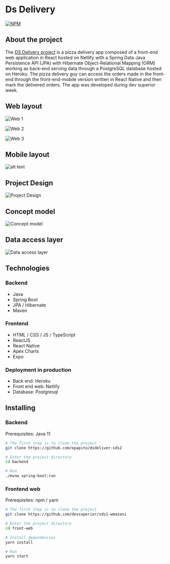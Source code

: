 # Ds Delivery

[![NPM](https://img.shields.io/npm/l/react)](https://github.com/opapito/dsdeliver-sds2/blob/main/LICENSE)

## About the project

The [DS Delivery project](https://sds2-opapito.netlify.app/ "DsDelivery") is a pizza delivery app composed of a front-end web application in React hosted on Netlify with a Spring Data Java Persistence API (JPA) with Hibernate Object-Relational Mapping (ORM) working as back-end serving data through a PostgreSQL database hosted on Heroku. The pizza delivery guy can access the orders made in the front-end through the front-end-mobile version written in React Native and then mark the delivered orders. The app was developed during dev superior week.

## Web layout

![Web 1](img/DsDeliveryWeb1.png)

![Web 2](img/DsDeliveryWeb2.png)

![Web 3](img/DsDeliveryWeb3.png)

## Mobile layout

![alt text](img/FrontMob.gif "Title Text")

## Project Design

![Project Design](img/ds_delivery.png)

## Concept model

![Concept model](img/DsconceptModel.png)

## Data access layer

![Data access layer](img/DsDeliveryDAL.png)

## Technologies

### Backend

- Java
- Spring Boot
- JPA / Hibernate
- Maven

### Frontend

- HTML / CSS / JS / TypeScript
- ReactJS
- React Native
- Apex Charts
- Expo

### Deployment in production

- Back end: Heroku
- Front end web: Netlify
- Database: Postgresql

## Installing

### Backend

Prerequisites: Java 11

```bash
# The first step is to clone the project
git clone https://github.com/opapito/dsdeliver-sds2

# Enter the project directory
cd backend

# Run
./mvnw spring-boot:run
```

### Frontend web

Prerequisites: npm / yarn

```bash
# The first step is to clone the project
git clone https://github.com/devsuperior/sds1-wmazoni

# Enter the project directory
cd front-web

# Install dependencies
yarn install

# Run
yarn start
```
